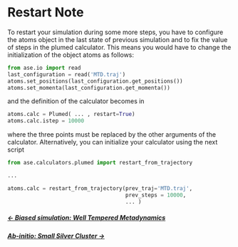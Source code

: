 # Restart Note

To restart your simulation during some more steps, you have 
to configure the atoms object in the last state of previous simulation and to 
fix the value of steps in the plumed calculator. This means you would have to change the initialization of the object atoms 
as follows:

```python
from ase.io import read
last_configuration = read('MTD.traj')
atoms.set_positions(last_configuration.get_positions())
atoms.set_momenta(last_configuration.get_momenta())
```

and the definition of the calculator becomes in

```python
atoms.calc = Plumed( ... , restart=True)
atoms.calc.istep = 10000
```

where the three points must be replaced by the other arguments of the calculator.
Alternatively, you can initialize your calculator using the next script

```python
from ase.calculators.plumed import restart_from_trajectory

...

atoms.calc = restart_from_trajectory(prev_traj='MTD.traj',
                                     prev_steps = 10000,
                                     ... )
```

##### [&larr; Biased simulation: Well Tempered Metadynamics](MTD.md)
##### [Ab-initio: Small Silver Cluster &rarr;](SC.md)
